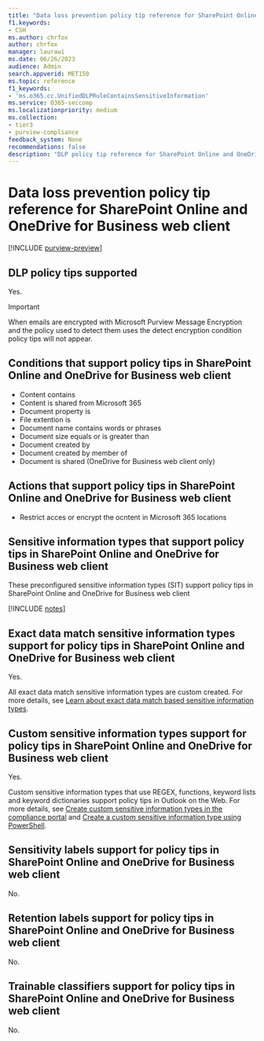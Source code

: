 ```yaml
---
title: "Data loss prevention policy tip reference for SharePoint Online and OneDrive for Business web client"
f1.keywords:
- CSH
ms.author: chrfox
author: chrfox
manager: laurawi
ms.date: 06/26/2023
audience: Admin
search.appverid: MET150
ms.topic: reference
f1_keywords:
- 'ms.o365.cc.UnifiedDLPRuleContainsSensitiveInformation'
ms.service: O365-seccomp
ms.localizationpriority: medium
ms.collection:
- tier3
- purview-compliance
feedback_system: None
recommendations: false
description: "DLP policy tip reference for SharePoint Online and OneDrive for Business web client."
---
```


# Data loss prevention policy tip reference for SharePoint Online and OneDrive for Business web client

[!INCLUDE [purview-preview](../includes/purview-preview.md)]

## DLP policy tips supported

Yes.

> [!IMPORTANT]
> When emails are encrypted with Microsoft Purview Message Encryption and the policy used to detect them uses the detect encryption condition policy tips will not appear.

## Conditions that support policy tips in SharePoint Online and OneDrive for Business web client

- Content contains
- Content is shared from Microsoft 365
- Document property is
- File extention is
- Document name contains words or phrases
- Document size equals or is greater than
- Document created by
- Document created by member of
- Document is shared (OneDrive for Business web client only)

## Actions that support policy tips in SharePoint Online and OneDrive for Business web client

- Restrict acces or encrypt the ocntent in Microsoft 365 locations
 

## Sensitive information types that support policy tips in SharePoint Online and OneDrive for Business web client

These preconfigured sensitive information types (SIT) support policy tips in SharePoint Online and OneDrive for Business web client

[!INCLUDE [notes](../includes/sit-link-list.md)]

## Exact data match sensitive information types support for policy tips in SharePoint Online and OneDrive for Business web client

Yes.

All exact data match sensitive information types are custom created. For more details, see [Learn about exact data match based sensitive information types](sit-learn-about-exact-data-match-based-sits.md).

## Custom sensitive information types support for policy tips in SharePoint Online and OneDrive for Business web client

Yes.

Custom sensitive information types that use REGEX, functions, keyword lists and keyword dictionaries support policy tips in Outlook on the Web. For more details, see [Create custom sensitive information types in the compliance portal](create-a-custom-sensitive-information-type.md) and [Create a custom sensitive information type using PowerShell](create-a-custom-sensitive-information-type-in-scc-powershell.md).


## Sensitivity labels support for policy tips in SharePoint Online and OneDrive for Business web client

No.


## Retention labels support for policy tips in SharePoint Online and OneDrive for Business web client

No.


## Trainable classifiers support for policy tips in SharePoint Online and OneDrive for Business web client

No.


<!-- END USER CONTENT ## Policy tips in Outlook on the web

When you compose a new email in Outlook on the web and Outlook 2013 and later, you'll see a policy tip if you add content that matches a rule in a DLP policy, and that rule uses policy tips. The policy tip appears at the top of the message, above the recipients, while the message is being composed.

![Policy tip at the top of a message being composed.](../media/9b3b6b74-17c5-4562-82d5-d17ecaaa8d95.png)

Policy tips work whether the sensitive information appears in the message body, subject line, or even a message attachment as shown here.

![Policy tip showing that an attachment conflicts with a DLP policy.](../media/59ae6655-215f-47d9-ad1d-39c0d1e61740.png)

If the policy tips are configured to allow override, you can choose **Show Details** \> **Override** \> enter a business justification or report a false positive \> **Override**.

![Policy tip in message expanded to show Override option.](../media/28bfb997-48a6-41f0-8682-d5e62488458a.png)

![Policy tip dialog where you can override the policy tip.](../media/f97e836c-04bd-44b4-aec6-ed9526ea31f8.png)

Note that when you add sensitive information to an email, there may be latency between when the sensitive information is added and when the policy tip appears. When emails are encrypted with Microsoft Purview Message Encryption and the policy used to detect them uses the detect encryption condition policy tips will not appear.
-->

